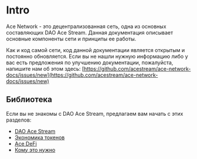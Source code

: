 # Intro

Ace Network - это децентрализованная сеть, одна из основных составляющих DAO Ace Stream. Данная документация описывает основные компоненты сети и принципы ее работы.

Как и код самой сети, код данной документации является открытым и постоянно обновляется. Если вы не нашли нужную информацию либо у вас есть предложения по улучшению документации, пожалуйста, напишите нам об этом здесь: [https://github.com/acestream/ace-network-docs/issues/new](https://github.com/acestream/ace-network-docs/issues/new)

## Библиотека

Если вы не знакомы с DAO Ace Stream, предлагаем вам начать с этих разделов:

- [DAO Ace Stream][1]
- [Экономика токенов][2]
- [Ace DeFi][3]
- [Кому это нужно][4]

[1]: ../library/dao-acestream.md
[2]: ../library/token-economy.md
[3]: ../library/ace-defi.md
[4]: ../library/usage.md
